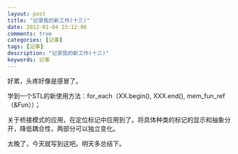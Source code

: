 ```yaml
---
layout: post
title: "记录我的新工作(十三)"
date: 2012-01-04 23:12:00 
comments: true
categories: [记事]
tags: [记事]
description: "记录我的新工作(十三)"
keywords: 记事
---
```



 
  好累，头疼好像是感冒了。
 
 
  学到一个STL的新使用方法：for_each（XX.begin(), XXX.end(), mem_fun_ref（&Fun））；
 
 
  关于桥接模式的应用，在定位标记中应用到了。将具体种类的标记的显示和抽象分开，降低耦合性，两部分可以独立变化。
 
 
  太晚了，今天就写到这吧。明天多总结下。
 


